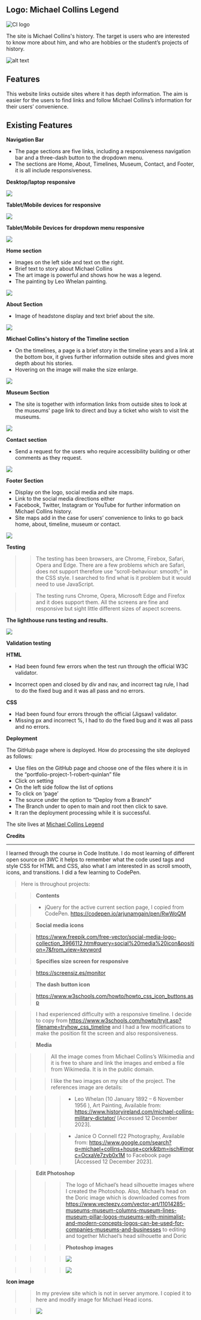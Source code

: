 Logo: Michael Collins Legend
----------------------------------------

![CI logo](assets/images/ReadMe-image/Michael-Collins-Logo.jpg)

The site is Michael Collins's history. The target is users who are interested to know more about him, and who are hobbies or the student’s projects of history. 

![alt text]( assets/images/ReadMe-image/Mockup%20Michael%20Collins%20screens.jpg "it is open source by https://www.freepik.com/premium-psd/mockup-electronic-devices_2565884.htm#from_view=detail_serie  and I edited from my photoshop.")

Features
-------------

This website links outside sites where it has depth information. The aim is easier for the users to find links and follow Michael Collins’s information for their users’ convenience.

Existing Features
-----------------------
**Navigation Bar**
* The page sections are five links, including a responsiveness navigation bar and a three-dash button to the dropdown menu. 
* The sections are Home, About, Timelines, Museum, Contact, and Footer, it is all include responsiveness.

**Desktop/laptop responsive**

![]( assets/images/ReadMe-image/Desktop-laptop%20Nav-Menu.png)

**Tablet/Mobile devices for responsive**

![]( assets/images/ReadMe-image/Reponsive-menu.png)

**Tablet/Mobile Devices for dropdown menu responsive**

![]( assets/images/ReadMe-image/responsive%20dropdown-menu.png)

**Home section**
* Images on the left side and text on the right.
* Brief text to story about Michael Collins
* The art image is powerful and shows how he was a legend.
* The painting by Leo Whelan painting.

![]( assets/images/ReadMe-image/Home-Section.png)

**About Section**
* Image of headstone display and text brief about the site.

![]( assets/images/ReadMe-image/About%20Michael%20Collins1.png)

**Michael Collins's history of the Timeline section**

* On the timelines, a page is a brief story in the timeline years and a link at the bottom box, it gives further information outside sites and gives more depth about his stories. 
* Hovering on the image will make the size enlarge.

![]( assets/images//ReadMe%20image/Timeline-section.png)

**Museum Section**

* The site is together with information links from outside sites to look at the museums' page link to direct and buy a ticket who wish to visit the museums. 

![]( assets/images/ReadMe-image/Museum%20section1.png)

**Contact section**

* Send a request for the users who require accessibility building or other comments as they request.  

![]( assets/images//ReadMe-image/Contact%20section.png)

**Footer Section**
* Display on the logo, social media and site maps.
* Link to the social media directions either 
* Facebook, Twitter, Instagram or YouTube for further information on Michael Collins history.  
* Site maps add in the case for users’ convenience to links to go back home, about, timeline, museum or contact. 

![]( assets/images//ReadMe-image/Footer%20section.png)

**Testing**

 >> The testing has been browsers, are Chrome, Firebox, Safari, Opera and Edge. There are a few problems which are Safari, does not support therefore use “scroll-behaviour: smooth;” in the CSS style. I searched to find what is it problem but it would need to use JavaScript.

>> The testing runs Chrome, Opera, Microsoft Edge and Firefox and it does support them. All the screens are fine and responsive but sight little different sizes of aspect screens. 


**The lighthouse runs testing and results.**

![]( assets/images//ReadMe-image/Lighthouse%20results.png)


**Validation testing**

**HTML**
* Had been found few errors when the test run through the official W3C validator.
- Incorrect open and closed by div and nav, and incorrect tag rule, I had to do the fixed bug and it was all pass and no errors.

**CSS**
- Had been found four errors through the official (Jigsaw) validator.
- Missing px and incorrect %, I had to do the fixed bug and it was all pass and no errors.

**Deployment**

The GitHub page where is deployed. How do processing the site deployed as follows:

* Use files on the GitHub page and choose one of the files where it is in the “portfolio-project-1-robert-quinlan” file
* Click on setting 
* On the left side follow the list of options
* To click on ‘page’
* The source under the option to “Deploy from a Branch”
* The Branch under to open to main and root then click to save. 
* It ran the deployment processing while it is successful.

The site lives at [Michael Collins Legend](https://rqisl.github.io/portfolio-project-1-robert-quinlan/)

**Credits**
_________________________________________________________

I learned through the course in Code Institute. I do most learning of different open source on 3WC it helps to remember what the code used tags and style CSS for HTML and CSS, also what I am interested in as scroll smooth, icons, and transitions. I did a few learning to CodePen. 

>Here is throughout projects:  

>>**Contents**

>> * jQuery for the active current section page, I copied from CodePen. <https://codepen.io/arjunamgain/pen/RwWoQM> 

>>**Social media icons**

>><https://www.freepik.com/free-vector/social-media-logo-collection_3966112.htm#query=social%20media%20icon&position=7&from_view=keyword>

>>**Specifies size screen for responsive**

>><https://screensiz.es/monitor> 

>>**The dash button icon**

>><https://www.w3schools.com/howto/howto_css_icon_buttons.asp>

>>I had experienced difficulty with a responsive timeline. I decide to copy from <https://www.w3schools.com/howto/tryit.asp?filename=tryhow_css_timeline> and I had a few modifications to make the position fit the screen and also responsiveness.

>>**Media**

>>>All the image comes from Michael Collins’s Wikimedia and it is free to share and link the images and embed a file from Wikimedia. It is in the public domain.

>>>I like the two images on my site of the project. The references image are details: 

>>>>* Leo Whelan (10 January 1892 – 6 November 1956
), Art Painting,  Available from: https://www.historyireland.com/michael-collins-military-dictator/  [Accessed 12 December 2023].

>>>>* Janice O Connell f22 Photography,  Available from: https://www.google.com/search?q=michael+collins+house+cork&tbm=isch#imgrc=OcxaVe7zvb0x1M  to Facebook page [Accessed 12 December 2023].

>>**Edit Photoshop**	
>>>>The logo of Michael’s head silhouette images where I created the Photoshop. Also, Michael’s head on the Doric image which is downloaded comes from https://www.vecteezy.com/vector-art/11014285-museums-museum-columns-museum-lines-museum-pillar-logos-museums-with-minimalist-and-modern-concepts-logos-can-be-used-for-companies-museums-and-businesses to editing and together Michael’s head silhouette and Doric

>>>>**Photoshop images**

>>>>![]( assets/images/ReadMe-image/Michael-Collins-Logo.jpg)

>>>>![]( assets/images/ReadMe-image/Head-Gold_White-Doric1.jpg)

**Icon image** 

>>In my preview site which is not in server anymore. I copied it to here and modify image for Michael Head icons.

>>![]( assets/images/ReadMe-image/Icon.png)







